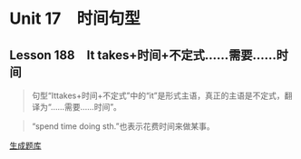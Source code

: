﻿ # Unit 17　时间句型
 ## Lesson 188　It takes+时间+不定式……需要……时间
 
> 句型“Ittakes+时间+不定式”中的“it”是形式主语，真正的主语是不定式，翻译为“……需要……时间”。

> “spend time doing sth.”也表示花费时间来做某事。


 [生成题库](./sentence/f188.json)